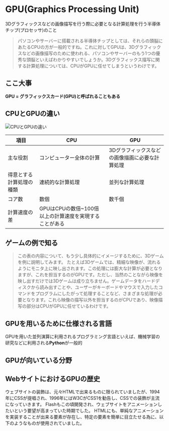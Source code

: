 # GPU(Graphics Processing Unit)

3Dグラフィックスなどの画像描写を行う際に必要となる計算処理を行う半導体チップ(プロセッサ)のこと
>パソコンやサーバーに搭載される半導体チップとしては、それらの頭脳にあたるCPUの方が一般的ですね。これに対してGPUは、3Dグラフィックスなどの画像描写のために使われる、パソコンやサーバーのもう1つの優秀な頭脳といえばわかりやすいでしょうか。3Dグラフィックス描写に関する計算処理については、CPUがGPUに任せてしまうというわけです。

## ここ大事

**GPU = グラフィックスカード(GPU)と呼ばれることもある**

## CPUとGPUの違い

![CPUとGPUの違い](image/gpu.png)

| 項目 | CPU  | GPU |
| --- | --- | --- |
| 主な役割 | コンピューター全体の計算   |  3Dグラフィックスなどの画像描画に必要な計算処理 |
| 得意とする計算処理の種類  | 連続的な計算処理 |  並列な計算処理 |
| コア数  | 数個  |  数千個 |
| 計算速度の差 | GPUはCPUの数倍~100倍以上の計算速度を実現することがある |

## ゲームの例で知る

>この表の内容について、もう少し具体的にイメージするために、3Dゲームを例に説明してみます。
>たとえば3Dゲームでは、精細な映像が、流れるようにモニタ上に映し出されます。この処理には膨大な計算が必要となりますが、これを担当するのがGPUです。ただし、当然のことながら映像を映し出すだけでは3Dゲームは成り立ちません。ゲームデータをハードディスクから読み出すことや、ユーザーがキーボードやマウスで入力したコマンドをプログラムにしたがって処理することなど、さまざまな処理が必要となります。これら映像の描写以外を担当するのがCPUであり、映像描写の部分はCPUがGPUに任せているわけです。

## GPUを用いるために仕様される言語

GPUを用いた並列演算に利用されるプログラミング言語といえば、機械学習の研究などに利用される**Python**が一般的

## GPUが向いている分野



## WebサイトにおけるGPUの歴史

ウェブサイトの装飾は、元々HTMLで出来るものに限られていましたが、1994年にCSSが提唱され、1996年にはW3CがCSS1を勧告し、CSSでの装飾が主流になっていきます。
Flashもこの頃開発され、ウェブサイトをアニメーションしたいという要望が高まっていた時期でした。
HTMLにも、単純なアニメーションを実装することが出来る要素が存在し、特定の要素を簡単に目立たせる為に、以下のようなものが使用されていました。

